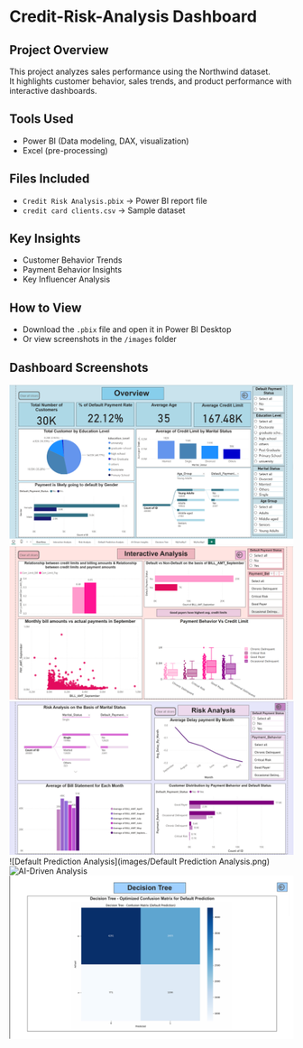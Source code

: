 # Credit-Risk-Analysis Dashboard


## Project Overview
This project analyzes sales performance using the Northwind dataset.  
It highlights customer behavior, sales trends, and product performance with interactive dashboards.

## Tools Used
- Power BI (Data modeling, DAX, visualization)
- Excel (pre-processing)

## Files Included
- `Credit Risk Analysis.pbix` → Power BI report file  
- `credit card clients.csv` → Sample dataset  

## Key Insights
- Customer Behavior Trends
- Payment Behavior Insights
- Key Influencer Analysis

## How to View
- Download the `.pbix` file and open it in Power BI Desktop  
- Or view screenshots in the `/images` folder

## Dashboard Screenshots
![Dashboard Overview](images/Overview.png)
![Interactive Analysis](images/Interactive_Analysis.png)
![Risk Analysis](images/Risk_Analysis.png)
![Default Prediction Analysis](images/Default Prediction Analysis.png)
![AI-Driven Analysis](images/AI_Driven_Analysis.png)
![Decision Tree](images/Decision_Tree.png)
